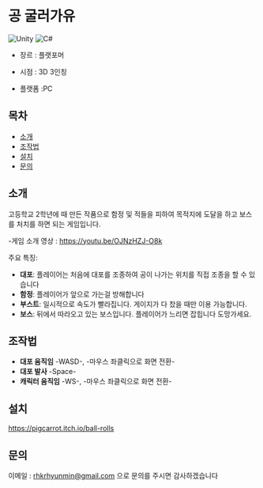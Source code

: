 # 공 굴러가유

![Unity](https://img.shields.io/badge/Unity-2022.3-blue.svg)
![C#](https://img.shields.io/badge/C%23-7.0-green.svg)

- 장르 : 플랫포머

- 시점 : 3D 3인칭

- 플랫폼 :PC 

## 목차
- [소개](#소개)
- [조작법](#조작법)
- [설치](#설치)
- [문의](#문의)

## 소개
고등학교 2학년에 때 만든 작품으로 함정 및 적들을 피하여 목적지에 도달을 하고 보스를 처치를 하면 되는 게임입니다.

-게임 소개 영상 : https://youtu.be/OJNzHZJ-O8k

주요 특징:
- **대포**: 플레이어는 처음에 대포를 조종하여 공이 나가는 위치를 직접 조종을 할 수 있습니다
- **함정**: 플레이어가 앞으로 가는걸 방해합니다
- **부스트**: 일시적으로 속도가 빨라집니다. 게이지가 다 찼을 때만 이용 가능합니다.
- **보스**: 뒤에서 따라오고 있는 보스입니다. 플레이어가 느리면 잡힙니다 도망가세요.


## 조작법

- **대포 움직임**   -WASD-, -마우스 좌클릭으로 화면 전환-
- **대포 발사**     -Space-
- **캐릭터 움직임** -WS-, -마우스 좌클릭으로 화면 전환-

## 설치

https://pigcarrot.itch.io/ball-rolls


## 문의
이메일 : rhkrhyunmin@gmail.com 으로 문의를 주시면 감사하겠습니다
